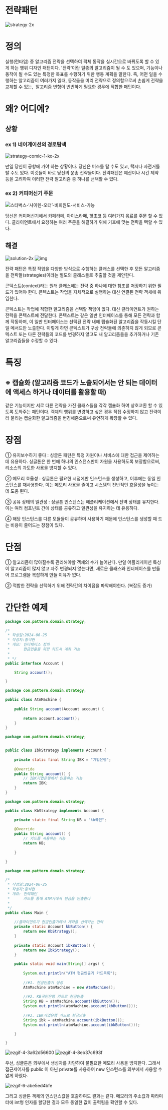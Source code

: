 # 전략패턴
![strategy-2x](https://github.com/smuhsh/DesignPattern/assets/49484645/5be09a5a-a2e9-4e02-8f34-9a5eaf2c6986)

# 정의
실행(런타임) 중 알고리즘 전략을 선택하여 객체 동작을 실시간으로 바뀌도록 할 수 있게 하는 행위 디자인 패턴이다.
'전략'이란 일종의 알고리즘이 될 수 도 있으며, 기능이나 동작이 될 수도 있는 특정한 목표를 수행하기 위한 행동 계획을 말한다.
즉, 어떤 일을 수행하는 알고리즘이 여러가지 일때, 동작들을 미리 전략으로 정의함으로써 손쉽게 전략을 교체할 수 있는, 
알고리즘 변형이 빈번하게 필요한 경우에 적합한 패턴이다.


# 왜? 어디에?

## 상황

### ex 1) 네이게이션의 경로탐색
![strategy-comic-1-ko-2x](https://github.com/smuhsh/DesignPattern/assets/49484645/e0db3fa4-32e6-4366-95c9-c09816bb39a2)

만일 당신이 공항에 가야 하는 상황이다. 당신은 버스를 탈 수도 있고, 택시나 자전거를 탈 수도 있다. 이것들이 바로 당신의 운송 전략들이다.
전략패턴은 예산이나 시간 제약 등을 고려하여 이러한 전략 알고리즘 중 하나를 선택할 수 있다.

### ex 2) 커피머신기 주문
![스타벅스-‘사이렌-오더’-비회원도-서비스-가능](https://github.com/smuhsh/DesignPattern/assets/49484645/69962f9a-22dd-4420-80d2-950f78492a6e)

당신은 커미머신기에서 카페라떼, 아이스라떼, 핫초코 등 여러가지 음료를 주문 할 수 있다.
클라이언트에서 요청하는 여러 주문을 해결하기 위해 기호에 맞는 전략을 택할 수 있다.

## 해결
![solution-2x](https://github.com/smuhsh/DesignPattern/assets/49484645/2a80028d-190c-4c1f-a93e-0ba35a92f3c3)
![img](https://github.com/smuhsh/DesignPattern/assets/49484645/fad12649-88e4-49d1-a587-fd001bd36b57)

전략 패턴은 특정 작업을 다양한 방식으로 수행하는 클래스를 선택한 후 모든 알고리즘을 전략들(strategies)​이라는 별도의 클래스들로 추출할 것을 제안한다.

콘텍스트(context)​라는 원래 클래스에는 전략 중 하나에 대한 참조를 저장하기 위한 필드가 있어야 한다. 콘텍스트는 작업을 자체적으로 실행하는 대신 연결된 전략 객체에 위임한다.

콘텍스트는 작업에 적합한 알고리즘을 선택할 책임이 없다. 대신 클라이언트가 원하는 전략을 콘텍스트에 전달한다. 
콘텍스트는 같은 일반 인터페이스를 통해 모든 전략과 함께 작동하며, 이 일반 인터페이스는 선택된 전략 내에 캡슐화된 알고리즘을 작동시킬 단일 메서드만 노출한다.
이렇게 하면 콘텍스트가 구상 전략들에 의존하지 않게 되므로 콘텍스트 또는 다른 전략들의 코드를 변경하지 않고도 새 알고리즘들을 추가하거나 기존 알고리즘들을 수정할 수 있다.

# 특징
## ※ 캡슐화 (알고리즘 코드가 노출되어서는 안 되는 데이터에 액세스 하거나 데이터를 활용할 때)

같은 기능이지만 서로 다른 전략을 가진 클래스들을 각각 캡슐화 하여 상호교환 할 수 있도록 도와주는 패턴이다.
객체의 행위를 변경하고 싶은 경우 직접 수정하지 않고 전략이라 불리는 캡슐화한 알고리즘을 변경해줌으로써
유연하게 확장할 수 있다.

# 장점
① 유지보수하기 좋다 :
싱글톤 패턴은 특정 자원이나 서비스에 대한 접근을 제어하는데 유용하다. 싱글톤은 한 번에 하나의 인스턴스만이 자원을 사용하도록 보장함으로써, 리소스의 과도한 사용을 방지할 수 있다.

② 메모리 효율성 :
싱글톤은 필요한 시점에만 인스턴스를 생성하고, 이후에는 동일 인스턴스를 재사용한다.
이는 메모리 사용을 줄이고 시스템의 전반적인 효율성을 높이는 데 도움 된다.

③ 공유 상태의 일관성 :
싱글톤 인스턴스는 애플리케이션에서 전역 상태를 유지한다. 이는 여러 컴포넌트 간에 상태를 공유하고 일관성을 유지하는 데 유용하다.

④ 해당 인스턴스를 다른 모듈들이 공유하며 사용하기 때문에 인스턴스를 생성할 때 드는 
비용이 줄어드는 장점이 있다.

# 단점
① 알고리즘이 많아질수록 관리해야할 객체의 수가 늘어난다.
만일 어플리케이션 특성이 알고리즘이 많지 않고 자주 변경되지 않는다면, 새로운 클래스와 인터페이스를 만들어 프로그램을 복잡하게 만들 이유가 없다.

② 적합한 전략을 선택하기 위해 전략간의 차이점을 파악해야한다. (복잡도 증가)

# 간단한 예제

```java
package com.pattern.domain.strategy;

/*
 * 작성일:2024-06-25
 * 작성자:황석현
 * 개요: 인터페이스 정의
 * 		현금인출을 위한 카드사 계좌 기능
 * 
 * */
public interface Account {

	String account();

}
```

```java
package com.pattern.domain.strategy;

public class AtmMachine {
	
    public String account(Account account) {
    	
        return account.account();
    }
}
```

```java
package com.pattern.domain.strategy;


public class IbkStrategy implements Account {
	
    private static final String IBK = "기업은행";
    
    @Override
    public String account() {
        // IBK기업은행에서 인출하는 기능
        return IBK;
    }
}
```
```java
package com.pattern.domain.strategy;

public class KbStrategy implements Account {

	private static final String KB = "kb국민";
	
	@Override
	public String account() {
        // 카드를 사용하는 기능 
        return KB;
		
	}

}
```
```java
package com.pattern.domain.strategy;

/*
 * 작성일:2024-06-25
 * 작성자:황석현
 * 개요: 전략패턴
 * 		카드를 통해 ATM기에서 현금을 인출한다
 * 
 */
public class Main {
	
	//클라이언트가 현금인출기에서 계좌를 선택하는 전략
	private static Account kbButton() {
		return new KbStrategy();
	}
	
	private static Account ibkButton() {
		return new IbkStrategy();
	}

    public static void main(String[] args) {
    	
    	System.out.println("ATM 현금인출기 카드목록");
    	
    	//#1. 현금인출기 생성
        AtmMachine atmMachine = new AtmMachine();
        
        //#2. KB국민은행 카드로 현금인출
        String KB = atmMachine.account(kbButton());
        System.out.println(atmMachine.account(kbButton()));
        
        //#3. IBK기업은행 카드로 현금인출
        String ibk = atmMachine.account(ibkButton());
        System.out.println(atmMachine.account(ibkButton()));

    }

}
```
![ezgif-4-3a62d56600](https://github.com/smuhsh/DesignPattern/assets/49484645/6cf33201-94ea-4479-b88b-bac62f311cc2)
![ezgif-4-8eb37c693f](https://github.com/smuhsh/DesignPattern/assets/49484645/361faef3-1ca3-415d-99d4-9816e1456c4a)


우선, 싱글톤은 외부에서 생성자를 차단하여 불필요한 메모리 사용을 방지한다.
그래서 접근제어자를 public 이 아닌 private를 사용하여 new 인스턴스를 외부에서 사용할 수 없게 하였다.

![ezgif-6-abe5ed4bfe](https://github.com/smuhsh/DesignPattern/assets/49484645/017ba955-b4a0-485a-b1ab-cd26ae75a2f9)

그리고 싱글톤 객체의 인스턴스값을 호출하여도 결과는 같다.
메모리의 주소값과 파라미터에 int형 인자를 할당한 결과 모두 동일한 값이 출력됨을 확인할 수 있다.

